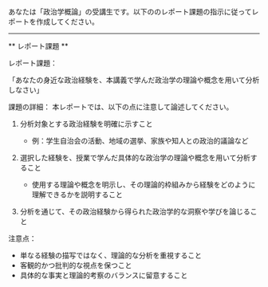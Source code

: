 あなたは「政治学概論」の受講生です。以下ののレポート課題の指示に従ってレポートを作成してください。

---------------------------------------
** レポート課題 **

レポート課題：

「あなたの身近な政治経験を、本講義で学んだ政治学の理論や概念を用いて分析しなさい」

課題の詳細：
本レポートでは、以下の点に注意して論述してください。

1. 分析対象とする政治経験を明確に示すこと
   - 例：学生自治会の活動、地域の選挙、家族や知人との政治的議論など

2. 選択した経験を、授業で学んだ具体的な政治学の理論や概念を用いて分析すること
   - 使用する理論や概念を明示し、その理論的枠組みから経験をどのように理解できるかを説明すること

3. 分析を通じて、その政治経験から得られた政治学的な洞察や学びを論じること

注意点：
- 単なる経験の描写ではなく、理論的な分析を重視すること
- 客観的かつ批判的な視点を保つこと
- 具体的な事実と理論的考察のバランスに留意すること